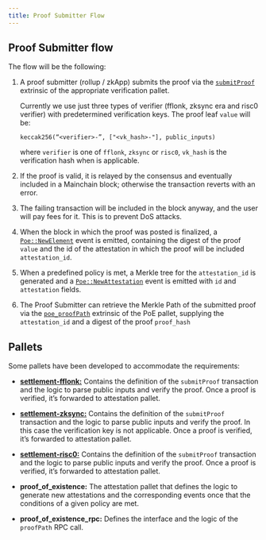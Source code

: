 ```yaml
---
title: Proof Submitter Flow
---
```


## Proof Submitter flow

The flow will be the following:

1. A proof submitter (rollup / zkApp) submits the proof via the [`submitProof`](../02-mainchain/05-mainchain_api.md#submitprooffflonk) extrinsic of the appropriate verification pallet.

    Currently we use just three types of verifier (fflonk, zksync era and risc0 verifier) with predetermined verification keys. The proof leaf `value` will be:

    ```
    keccak256(“<verifier>-”, ["<vk_hash>-"], public_inputs)
    ```

    where `verifier` is one of `fflonk`, `zksync` or `risc0`, `vk_hash` is the verification hash when is applicable.

2. If the proof is valid, it is relayed by the consensus and eventually included in a Mainchain block; otherwise the transaction reverts with an error.
3. The failing transaction will be included in the block anyway, and the user will pay fees for it. This is to prevent DoS attacks.
4. When the block in which the proof was posted is finalized, a [`Poe::NewElement`](../02-mainchain/05-mainchain_api.md#newelement) event is emitted, containing the digest of the proof `value` and the id of the attestation in which the proof will be included `attestation_id`.
5. When a predefined policy is met, a Merkle tree for the `attestation_id` is generated and a [`Poe::NewAttestation`](../02-mainchain/05-mainchain_api.md#newattestation) event is emitted with `id` and `attestation` fields.

6. The Proof Submitter can retrieve the Merkle Path of the submitted proof via the [`poe_proofPath`](../02-mainchain/05-mainchain_api.md#poe_proofpath) extrinsic of the PoE pallet, supplying the `attestation_id` and a digest of the proof `proof_hash`

## Pallets

Some pallets have been developed to accommodate the requirements:

- [**settlement-fflonk:**](../06-verification_pallets/01-fflonk.md) Contains the definition of the `submitProof` transaction and the logic to parse public inputs and verify the proof. Once a proof is verified, it’s forwarded to attestation pallet.

- [**settlement-zksync:**](../06-verification_pallets/02-zksync_era.md) Contains the definition of the `submitProof` transaction and the logic to parse public inputs and verify the proof. In this case the verification key is not applicable. Once a proof is verified, it’s forwarded to attestation pallet.

- [**settlement-risc0:**](../06-verification_pallets/03-risc0.md) Contains the definition of the `submitProof` transaction and the logic to parse public inputs and verify the proof. Once a proof is verified, it’s forwarded to attestation pallet.

- **proof_of_existence:** The attestation pallet that defines the logic to generate new attestations and the corresponding events once that the conditions of a given policy are met.

- **proof_of_existence_rpc:** Defines the interface and the logic of the `proofPath` RPC call.
